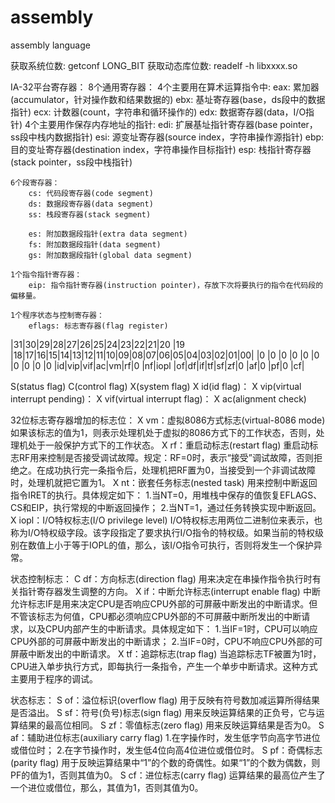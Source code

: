 # assembly
assembly language

获取系统位数:
	getconf LONG_BIT
获取动态库位数:
	readelf -h libxxxx.so

IA-32平台寄存器：
	8个通用寄存器：
		4个主要用在算术运算指令中:
			eax: 累加器(accumulator，针对操作数和结果数据的)
			ebx: 基址寄存器(base，ds段中的数据指针) 
			ecx: 计数器(count，字符串和循环操作的) 
			edx: 数据寄存器(data，I/O指针)
		4个主要用作保存内存地址的指针:
			edi: 扩展基址指针寄存器(base pointer，ss段中栈内数据指针) 
			esi: 源变址寄存器(source index，字符串操作源指针) 
			ebp: 目的变址寄存器(destination index，字符串操作目标指针) 
			esp: 栈指针寄存器(stack pointer，ss段中栈指针)

	6个段寄存器：
		cs: 代码段寄存器(code segment)
		ds: 数据段寄存器(data segment)
		ss: 栈段寄存器(stack segment)

		es: 附加数据段指针(extra data segment)
		fs: 附加数据段指针(data segment)
		gs: 附加数据段指针(global data segment)

	1个指令指针寄存器：
		eip: 指令指针寄存器(instruction pointer)，存放下次将要执行的指令在代码段的偏移量。

	1个程序状态与控制寄存器：
		eflags: 标志寄存器(flag register)

|31|30|29|28|27|26|25|24|23|22|21|20 |19 |18|17|16|15|14|13|12|11|10|09|08|07|06|05|04|03|02|01|00|
|0 |0 |0 |0 |0 |0 |0 |0 |0 |0 |id|vip|vif|ac|vm|rf|0 |nf|iopl |of|df|if|tf|sf|zf|0 |af|0 |pf|0 |cf|

S(status flag) C(control flag) X(system flag)
X id(id flag)：
X vip(virtual interrupt pending)：
X vif(virtual interrupt flag)：
X ac(alignment check)

32位标志寄存器增加的标志位：
X vm：虚拟8086方式标志(virtual-8086 mode)
	如果该标志的值为1，则表示处理机处于虚拟的8086方式下的工作状态，否则，处理机处于一般保护方式下的工作状态。
X rf：重启动标志(restart flag)
	重启动标志RF用来控制是否接受调试故障。规定：RF=0时，表示“接受”调试故障，否则拒绝之。在成功执行完一条指令后，处理机把RF置为0，当接受到一个非调试故障时，处理机就把它置为1。
X nt：嵌套任务标志(nested task)
	用来控制中断返回指令IRET的执行。具体规定如下：
	1.当NT=0，用堆栈中保存的值恢复EFLAGS、CS和EIP，执行常规的中断返回操作；
	2.当NT=1，通过任务转换实现中断返回。
X iopl：I/O特权标志(I/O privilege level)
	I/O特权标志用两位二进制位来表示，也称为I/O特权级字段。该字段指定了要求执行I/O指令的特权级。如果当前的特权级别在数值上小于等于IOPL的值，那么，该I/O指令可执行，否则将发生一个保护异常。

状态控制标志：
C df：方向标志(direction flag)
	用来决定在串操作指令执行时有关指针寄存器发生调整的方向。
X if：中断允许标志(interrupt enable flag)
	中断允许标志IF是用来决定CPU是否响应CPU外部的可屏蔽中断发出的中断请求。但不管该标志为何值，CPU都必须响应CPU外部的不可屏蔽中断所发出的中断请求，以及CPU内部产生的中断请求。具体规定如下：
	1.当IF=1时，CPU可以响应CPU外部的可屏蔽中断发出的中断请求；
	2.当IF=0时，CPU不响应CPU外部的可屏蔽中断发出的中断请求。
X tf：追踪标志(trap flag)
	当追踪标志TF被置为1时，CPU进入单步执行方式，即每执行一条指令，产生一个单步中断请求。这种方式主要用于程序的调试。
	

状态标志：
S of：溢位标识(overflow flag)
	用于反映有符号数加减运算所得结果是否溢出。
S sf：符号(负号)标志(sign flag)
	用来反映运算结果的正负号，它与运算结果的最高位相同。
S zf：零值标志(zero flag)
	用来反映运算结果是否为0。
S af：辅助进位标志(auxiliary carry flag)
	1.在字操作时，发生低字节向高字节进位或借位时；
	2.在字节操作时，发生低4位向高4位进位或借位时。
S pf：奇偶标志(parity flag)
	用于反映运算结果中“1”的个数的奇偶性。如果“1”的个数为偶数，则PF的值为1，否则其值为0。
S cf：进位标志(carry flag)
	运算结果的最高位产生了一个进位或借位，那么，其值为1，否则其值为0。
